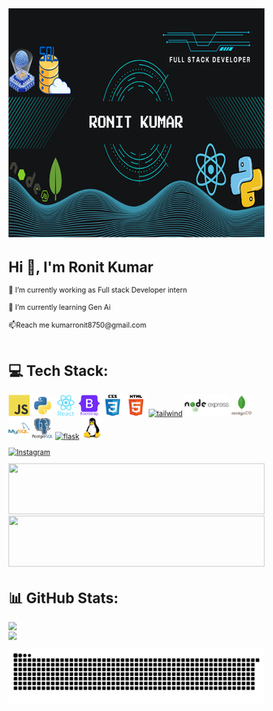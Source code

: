 <div style="width: 100%;">
  <img src="banner_github.png" alt="GitHub Banner" style="width: 100%; height: 450px;">
</div>
<!--
# 💫 About Me: -->

<h1>Hi 👋, I'm Ronit Kumar</h1>
🔭 I’m currently working as Full stack Developer intern<br><br>🌱 I’m currently learning Gen Ai<br><br>📫Reach me kumarronit8750@gmail.com<br><br>

# 💻 Tech Stack:

<p><a target="_blank" href="https://raw.githubusercontent.com/devicons/devicon/master/icons/javascript/javascript-original.svg" style="display: inline-block;"><img src="https://raw.githubusercontent.com/devicons/devicon/master/icons/javascript/javascript-original.svg" alt="javascript" width="42" height="42" /></a>
<a target="_blank" href="https://raw.githubusercontent.com/devicons/devicon/master/icons/python/python-original.svg" style="display: inline-block;"><img src="https://raw.githubusercontent.com/devicons/devicon/master/icons/python/python-original.svg" alt="python" width="42" height="42" /></a>
<a target="_blank" href="https://raw.githubusercontent.com/devicons/devicon/master/icons/react/react-original-wordmark.svg" style="display: inline-block;"><img src="https://raw.githubusercontent.com/devicons/devicon/master/icons/react/react-original-wordmark.svg" alt="react" width="42" height="42" /></a>
<a target="_blank" href="https://raw.githubusercontent.com/devicons/devicon/master/icons/bootstrap/bootstrap-plain-wordmark.svg" style="display: inline-block;"><img src="https://raw.githubusercontent.com/devicons/devicon/master/icons/bootstrap/bootstrap-plain-wordmark.svg" alt="bootstrap" width="42" height="42" /></a>
<a target="_blank" href="https://raw.githubusercontent.com/devicons/devicon/master/icons/css3/css3-original-wordmark.svg" style="display: inline-block;"><img src="https://raw.githubusercontent.com/devicons/devicon/master/icons/css3/css3-original-wordmark.svg" alt="css3" width="42" height="42" /></a>
<a target="_blank" href="https://raw.githubusercontent.com/devicons/devicon/master/icons/html5/html5-original-wordmark.svg" style="display: inline-block;"><img src="https://raw.githubusercontent.com/devicons/devicon/master/icons/html5/html5-original-wordmark.svg" alt="html5" width="42" height="42" /></a>
<a target="_blank" href="https://www.vectorlogo.zone/logos/tailwindcss/tailwindcss-icon.svg" style="display: inline-block;"><img src="https://www.vectorlogo.zone/logos/tailwindcss/tailwindcss-icon.svg" alt="tailwind" width="42" height="42" /></a>
<a target="_blank" href="https://raw.githubusercontent.com/devicons/devicon/master/icons/nodejs/nodejs-original-wordmark.svg" style="display: inline-block;"><img src="https://raw.githubusercontent.com/devicons/devicon/master/icons/nodejs/nodejs-original-wordmark.svg" alt="nodejs" width="42" height="42" /></a>
<a target="_blank" href="https://raw.githubusercontent.com/devicons/devicon/master/icons/express/express-original-wordmark.svg" style="display: inline-block;"><img src="https://raw.githubusercontent.com/devicons/devicon/master/icons/express/express-original-wordmark.svg" alt="express" width="42" height="42" /></a>
<a target="_blank" href="https://raw.githubusercontent.com/devicons/devicon/master/icons/mongodb/mongodb-original-wordmark.svg" style="display: inline-block;"><img src="https://raw.githubusercontent.com/devicons/devicon/master/icons/mongodb/mongodb-original-wordmark.svg" alt="mongodb" width="42" height="42" /></a>
<a target="_blank" href="https://raw.githubusercontent.com/devicons/devicon/master/icons/mysql/mysql-original-wordmark.svg" style="display: inline-block;"><img src="https://raw.githubusercontent.com/devicons/devicon/master/icons/mysql/mysql-original-wordmark.svg" alt="mysql" width="42" height="42" /></a>
<a target="_blank" href="https://raw.githubusercontent.com/devicons/devicon/master/icons/postgresql/postgresql-original-wordmark.svg" style="display: inline-block;"><img src="https://raw.githubusercontent.com/devicons/devicon/master/icons/postgresql/postgresql-original-wordmark.svg" alt="postgresql" width="42" height="42" /></a>
<a target="_blank" href="https://www.vectorlogo.zone/logos/pocoo_flask/pocoo_flask-icon.svg" style="display: inline-block;"><img src="https://www.vectorlogo.zone/logos/pocoo_flask/pocoo_flask-icon.svg" alt="flask" width="42" height="42" /></a>
<a target="_blank" href="https://raw.githubusercontent.com/devicons/devicon/master/icons/linux/linux-original.svg" style="display: inline-block;"><img src="https://raw.githubusercontent.com/devicons/devicon/master/icons/linux/linux-original.svg" alt="linux" width="42" height="42" /></a></p>
<!--
## 🌐 Socials: -->

[![Instagram](https://img.shields.io/badge/Instagram-%23E4405F.svg?logo=Instagram&logoColor=white)](https://instagram.com/https://www.instagram.com/pochadro/) 

<span>  <img src="https://media0.giphy.com/media/v1.Y2lkPTc5MGI3NjExeXE4MjU3dm1va25sbWV0ZGN0c3c2cTI4NDJ4MTRzeXJkM2t3d3JheCZlcD12MV9pbnRlcm5hbF9naWZfYnlfaWQmY3Q9Zw/S9d8XB557e8phGLBVS/giphy.gif" alt="" style="width: 100%; height: 100px;">
    <img src="https://media2.giphy.com/media/v1.Y2lkPTc5MGI3NjExanZuc2h3cHptY3diaDFyamhjMXRqMGthYWg4MGp0MjY1dGY5YjBwYyZlcD12MV9pbnRlcm5hbF9naWZfYnlfaWQmY3Q9Zw/f4ztZcdm9Fi90vL4Zd/giphy.gif" alt="" style="width: 100%; height: 100px;"> </span>

# 📊 GitHub Stats:
<!--
![](https://github-readme-stats.vercel.app/api?username=itskmr&theme=dark&hide_border=false&include_all_commits=false&count_private=false)<br/> -->
![](https://nirzak-streak-stats.vercel.app/?user=itskmr&theme=dark&hide_border=false)<br/>
![](https://github-readme-stats.vercel.app/api/top-langs/?username=itskmr&theme=dark&hide_border=false&include_all_commits=false&count_private=false&layout=compact)

<!--
## 🏆 GitHub Trophies

![](https://github-profile-trophy.vercel.app/?username=itskmr&theme=radical&no-frame=false&no-bg=true&margin-w=4) -->
<!-- 
### 🔝 Top Contributed Repo

![](https://github-contributor-stats.vercel.app/api?username=itskmr&limit=5&theme=dark&combine_all_yearly_contributions=true)

---

[![](https://visitcount.itsvg.in/api?id=itskmr&icon=0&color=0)](https://visitcount.itsvg.in) -->

<picture>
  <source media="(prefers-color-scheme: dark)" srcset="https://raw.githubusercontent.com/itskmr/itskmr/output/github-snake-dark.svg" />
  <source media="(prefers-color-scheme: light)" srcset="https://raw.githubusercontent.com/itskmr/itskmr/output/github-snake.svg" />
  <img alt="github-snake" src="https://raw.githubusercontent.com/itskmr/itskmr/output/github-snake.svg" />
</picture>
